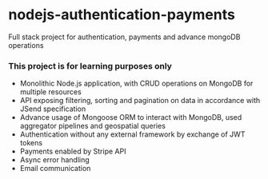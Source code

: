# nodejs-authentication-payments
Full stack project for authentication, payments and advance mongoDB operations

### This project is for learning purposes only ###

* Monolithic Node.js application, with CRUD operations on MongoDB for multiple resources
* API exposing filtering, sorting and pagination on data in accordance with JSend specification
* Advance usage of Mongoose ORM to interact with MongoDB, used aggregator pipelines and geospatial queries
* Authentication without any external framework by exchange of JWT tokens
* Payments enabled by Stripe API
* Async error handling
* Email communication

